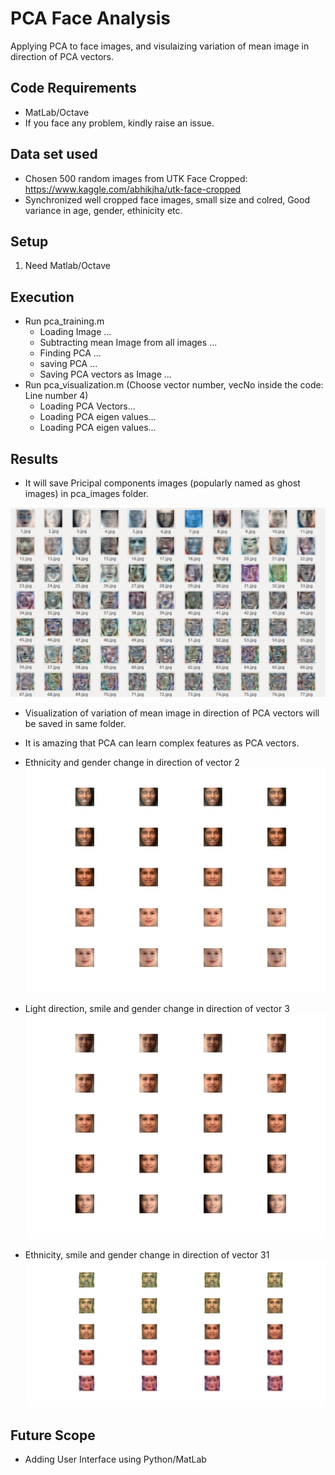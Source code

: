 # PCA Face Analysis

Applying PCA to face images, and visulaizing variation of mean image in direction of PCA vectors.

## Code Requirements
- MatLab/Octave
- If you face any problem, kindly raise an issue.

## Data set used
- Chosen 500 random images from UTK Face Cropped: https://www.kaggle.com/abhikjha/utk-face-cropped
- Synchronized well cropped face images, small size and colred, Good variance in age, gender, ethinicity etc.

## Setup

1) Need Matlab/Octave

## Execution

- Run pca_training.m
  - Loading Image ...
  - Subtracting mean Image from all images ...
  - Finding PCA ...
  - saving PCA ...
  - Saving PCA vectors as Image ...
- Run pca_visualization.m (Choose vector number, vecNo inside the code: Line number 4)
  - Loading PCA Vectors...
  - Loading PCA eigen values...
  - Loading PCA eigen values...

## Results

- It will save Pricipal components images (popularly named as ghost images) in pca_images folder.

![diagram](./readMeSupportFiles/ss.png)

- Visualization of variation of mean image in direction of PCA vectors will be saved in same folder.
- It is amazing that PCA can learn complex features as PCA vectors.
- Ethnicity and gender change in direction of vector 2
![diagram](./readMeSupportFiles/2.png)

- Light direction, smile and gender change in direction of vector 3
![diagram](./readMeSupportFiles/3.png)

- Ethnicity, smile and gender change in direction of vector 31
![diagram](./readMeSupportFiles/31.gif)

## Future Scope
- Adding User Interface using Python/MatLab
